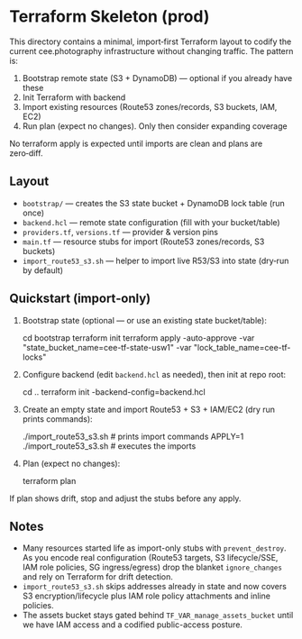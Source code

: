 # Terraform Skeleton (prod)

This directory contains a minimal, import‑first Terraform layout to codify the
current cee.photography infrastructure without changing traffic. The pattern is:

1) Bootstrap remote state (S3 + DynamoDB) — optional if you already have these
2) Init Terraform with backend
3) Import existing resources (Route53 zones/records, S3 buckets, IAM, EC2)
4) Run plan (expect no changes). Only then consider expanding coverage

No terraform apply is expected until imports are clean and plans are zero‑diff.

## Layout
- `bootstrap/` — creates the S3 state bucket + DynamoDB lock table (run once)
- `backend.hcl` — remote state configuration (fill with your bucket/table)
- `providers.tf`, `versions.tf` — provider & version pins
- `main.tf` — resource stubs for import (Route53 zones/records, S3 buckets)
- `import_route53_s3.sh` — helper to import live R53/S3 into state (dry‑run by default)

## Quickstart (import‑only)
1. Bootstrap state (optional — or use an existing state bucket/table):

   cd bootstrap
   terraform init
   terraform apply -auto-approve -var "state_bucket_name=cee-tf-state-usw1" -var "lock_table_name=cee-tf-locks"

2. Configure backend (edit `backend.hcl` as needed), then init at repo root:

   cd ..
   terraform init -backend-config=backend.hcl

3. Create an empty state and import Route53 + S3 + IAM/EC2 (dry run prints commands):

   ./import_route53_s3.sh           # prints import commands
   APPLY=1 ./import_route53_s3.sh   # executes the imports

4. Plan (expect no changes):

   terraform plan

If plan shows drift, stop and adjust the stubs before any apply.

## Notes
- Many resources started life as import-only stubs with `prevent_destroy`. As you encode
  real configuration (Route53 targets, S3 lifecycle/SSE, IAM role policies, SG ingress/egress)
  drop the blanket `ignore_changes` and rely on Terraform for drift detection.
- `import_route53_s3.sh` skips addresses already in state and now covers S3 encryption/lifecycle
  plus IAM role policy attachments and inline policies.
- The assets bucket stays gated behind `TF_VAR_manage_assets_bucket` until we have IAM access
  and a codified public-access posture.
